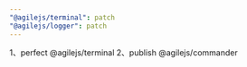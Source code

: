 ```yaml
---
"@agilejs/terminal": patch
"@agilejs/logger": patch
---
```


1、perfect @agilejs/terminal
2、publish @agilejs/commander
